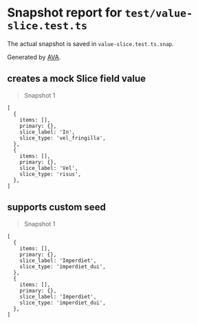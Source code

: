 # Snapshot report for `test/value-slice.test.ts`

The actual snapshot is saved in `value-slice.test.ts.snap`.

Generated by [AVA](https://avajs.dev).

## creates a mock Slice field value

> Snapshot 1

    [
      {
        items: [],
        primary: {},
        slice_label: 'In',
        slice_type: 'vel_fringilla',
      },
      {
        items: [],
        primary: {},
        slice_label: 'Vel',
        slice_type: 'risus',
      },
    ]

## supports custom seed

> Snapshot 1

    [
      {
        items: [],
        primary: {},
        slice_label: 'Imperdiet',
        slice_type: 'imperdiet_dui',
      },
      {
        items: [],
        primary: {},
        slice_label: 'Imperdiet',
        slice_type: 'imperdiet_dui',
      },
    ]
